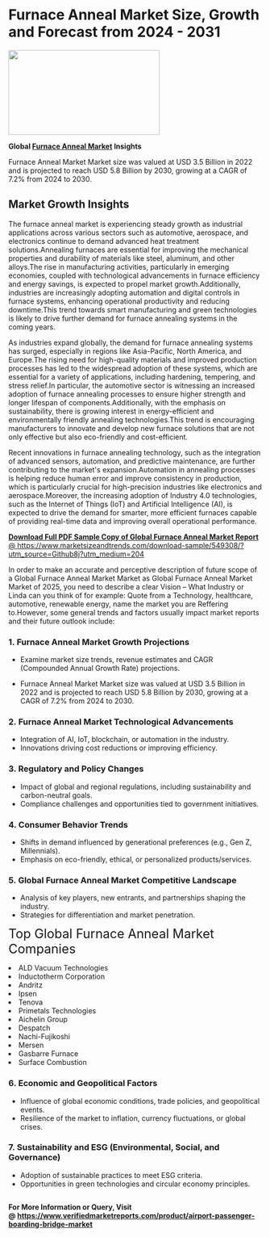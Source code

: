 <H1>Furnace Anneal Market Size, Growth and Forecast from 2024 - 2031</H1><img class="aligncenter size-medium wp-image-584254" src="https://thirdeyenews.in/wp-content/uploads/2024/09/Global-Market-Research-300x168.jpeg" alt="" width="300" height="168" /><p><strong>Global&nbsp;<a href="https://www.marketsizeandtrends.com/download-sample/549308/?utm_source=Github8j?utm_medium=204">Furnace Anneal Market</a> Insights</strong></p><p>Furnace Anneal Market Market size was valued at USD 3.5 Billion in 2022 and is projected to reach USD 5.8 Billion by 2030, growing at a CAGR of 7.2% from 2024 to 2030.</p><p><h2>Market Growth Insights</h2> <p>The furnace anneal market is experiencing steady growth as industrial applications across various sectors such as automotive, aerospace, and electronics continue to demand advanced heat treatment solutions.Annealing furnaces are essential for improving the mechanical properties and durability of materials like steel, aluminum, and other alloys.The rise in manufacturing activities, particularly in emerging economies, coupled with technological advancements in furnace efficiency and energy savings, is expected to propel market growth.Additionally, industries are increasingly adopting automation and digital controls in furnace systems, enhancing operational productivity and reducing downtime.This trend towards smart manufacturing and green technologies is likely to drive further demand for furnace annealing systems in the coming years.</p> <p><a href="download_sample_link"></a></p> <p>As industries expand globally, the demand for furnace annealing systems has surged, especially in regions like Asia-Pacific, North America, and Europe.The rising need for high-quality materials and improved production processes has led to the widespread adoption of these systems, which are essential for a variety of applications, including hardening, tempering, and stress relief.In particular, the automotive sector is witnessing an increased adoption of furnace annealing processes to ensure higher strength and longer lifespan of components.Additionally, with the emphasis on sustainability, there is growing interest in energy-efficient and environmentally friendly annealing technologies.This trend is encouraging manufacturers to innovate and develop new furnace solutions that are not only effective but also eco-friendly and cost-efficient.</p> <p>Recent innovations in furnace annealing technology, such as the integration of advanced sensors, automation, and predictive maintenance, are further contributing to the market's expansion.Automation in annealing processes is helping reduce human error and improve consistency in production, which is particularly crucial for high-precision industries like electronics and aerospace.Moreover, the increasing adoption of Industry 4.0 technologies, such as the Internet of Things (IoT) and Artificial Intelligence (AI), is expected to drive the demand for smarter, more efficient furnaces capable of providing real-time data and improving overall operational performance.</p> <p><a href="get_more_link"></p><p><span class=""><strong>Download Full PDF Sample Copy of Global Furnace Anneal Market Report</strong> @ <a href="https://www.marketsizeandtrends.com/download-sample/549308/?utm_source=Github8j?utm_medium=204" target="_blank">https://www.marketsizeandtrends.com/download-sample/549308/?utm_source=Github8j?utm_medium=204</a></span></p><p>In order to make an accurate and perceptive description of future scope of a Global&nbsp;Furnace Anneal Market Market as Global&nbsp;Furnace Anneal Market Market of 2025, you need to describe a clear Vision &ndash; What Industry or Linda can you think of for example: Quote from a Technology, healthcare, automotive, renewable energy, name the market you are Reffering to.However, some general trends and factors usually impact market reports and their future outlook include:</p><h3>1.&nbsp;<strong>Furnace Anneal Market Growth Projections</strong></h3><ul><li>Examine market size trends, revenue estimates and CAGR (Compounded Annual Growth Rate) projections.</li><li><p>Furnace Anneal Market Market size was valued at USD 3.5 Billion in 2022 and is projected to reach USD 5.8 Billion by 2030, growing at a CAGR of 7.2% from 2024 to 2030.</p></li></ul><h3>2.&nbsp;<strong>Furnace Anneal Market Technological Advancements</strong></h3><ul><li>Integration of AI, IoT, blockchain, or automation in the industry.</li><li>Innovations driving cost reductions or improving efficiency.</li></ul><h3>3.&nbsp;<strong>Regulatory and Policy Changes</strong></h3><ul><li>Impact of global and regional regulations, including sustainability and carbon-neutral goals.</li><li>Compliance challenges and opportunities tied to government initiatives.</li></ul><h3>4.&nbsp;<strong>Consumer Behavior Trends</strong></h3><ul><li>Shifts in demand influenced by generational preferences (e.g., Gen Z, Millennials).</li><li>Emphasis on eco-friendly, ethical, or personalized products/services.</li></ul><h3>5.&nbsp;<strong>Global Furnace Anneal Market Competitive Landscape</strong></h3><ul><li>Analysis of key players, new entrants, and partnerships shaping the industry.</li><li>Strategies for differentiation and market penetration.</li></ul><p data-pm-slice="1 1 []"><span style="color: inherit; font-family: inherit; font-size: 25px;">Top Global Furnace Anneal Market Companies</span></p><div class="" data-test-id=""><p><li>ALD Vacuum Technologies</li><li> Inductotherm Corporation</li><li> Andritz</li><li> Ipsen</li><li> Tenova</li><li> Primetals Technologies</li><li> Aichelin Group</li><li> Despatch</li><li> Nachi-Fujikoshi</li><li> Mersen</li><li> Gasbarre Furnace</li><li> Surface Combustion</li></p></div><h3>6.&nbsp;<strong>Economic and Geopolitical Factors</strong></h3><ul><li>Influence of global economic conditions, trade policies, and geopolitical events.</li><li>Resilience of the market to inflation, currency fluctuations, or global crises.</li></ul><h3>7.&nbsp;<strong>Sustainability and ESG (Environmental, Social, and Governance)</strong></h3><ul><li>Adoption of sustainable practices to meet ESG criteria.</li><li>Opportunities in green technologies and circular economy principles.</li></ul><h2><strong style="font-size: 14px;">For More Information or Query, Visit @&nbsp;</strong><a style="background-color: #ffffff; font-size: 14px;" href="https://www.marketsizeandtrends.com/report/furnace-anneal-market/" target="_blank">https://www.verifiedmarketreports.com/product/airport-passenger-boarding-bridge-market</a></h2>